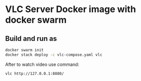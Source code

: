 # VLC Server Docker image with docker swarm

## Build and run as

```bash
docker swarm init
docker stack deploy -c vlc-compose.yaml vlc
```
After to watch video use command:
```bash
vlc http://127.0.0.1:8080/
```
